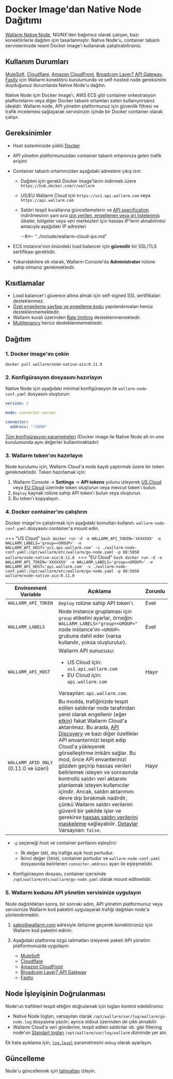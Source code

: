 [api-spec-enforcement-docs]:             ../../api-specification-enforcement/overview.md
[ip-list-docs]:                          ../../user-guides/ip-lists/overview.md
[ptrav-attack-docs]:                     ../../attacks-vulns-list.md#path-traversal
[attacks-in-ui-image]:                   ../../images/admin-guides/test-attacks-quickstart.png
[filtration-mode-docs]:                  ../../admin-en/configure-wallarm-mode.md
[se-connector-setup-img]:                ../../images/waf-installation/se-connector-setup.png
[ip-list-docs]:                          ../../user-guides/ip-lists/overview.md
[api-token]:                             ../../user-guides/settings/api-tokens.md
[api-spec-enforcement-docs]:             ../../api-specification-enforcement/overview.md
[self-hosted-connector-node-helm-conf]:  ../connectors/self-hosted-node-conf/helm-chart.md

# Docker Image'dan Native Node Dağıtımı

[Wallarm Native Node](../nginx-native-node-internals.md), NGINX'den bağımsız olarak çalışan, bazı konektörlerle dağıtım için tasarlanmıştır. Native Node'u, container tabanlı servislerinizde resmi Docker image'ı kullanarak çalıştırabilirsiniz.

## Kullanım Durumları

[MuleSoft](../connectors/mulesoft.md), [Cloudflare](../connectors/cloudflare.md), [Amazon CloudFront](../connectors/aws-lambda.md), [Broadcom Layer7 API Gateway](../connectors/layer7-api-gateway.md), [Fastly](../connectors/fastly.md) için Wallarm konektörü kurulumunda ve self-hosted node gereksinimi duyduğunuz durumlarda Native Node'u dağıtın.

Native Node için Docker image'ı, AWS ECS gibi container orkestrasyon platformlarını veya diğer Docker tabanlı ortamları zaten kullanıyorsanız idealdir. Wallarm node, API yönetim platformunuz için güvenlik filtresi ve trafik incelemesi sağlayarak servisinizin içinde bir Docker container olarak çalışır.

## Gereksinimler

* Host sisteminizde yüklü [Docker](https://docs.docker.com/engine/install/)
* API yönetim platformunuzdan container tabanlı ortamınıza gelen trafik erişimi
* Container tabanlı ortamınızdan aşağıdaki adreslere çıkış izni:

    * Dağıtım için gerekli Docker image'larını indirmek üzere `https://hub.docker.com/r/wallarm`
    * US/EU Wallarm Cloud için `https://us1.api.wallarm.com` veya `https://api.wallarm.com`
    * Saldırı tespit kurallarına güncellemelerin ve [API specification][api-spec-enforcement-docs] indirilmesinin yanı sıra [izin verilen, engellenen veya gri listelenmiş][ip-list-docs] ülkeler, bölgeler veya veri merkezleri için hassas IP'lerin alınabilmesi amacıyla aşağıdaki IP adresleri

        --8<-- "../include/wallarm-cloud-ips.md"
* ECS instance'ının önündeki load balancer için **güvenilir** bir SSL/TLS sertifikası gereklidir.
* Yukarıdakilere ek olarak, Wallarm Console'da **Administrator** rolüne sahip olmanız gerekmektedir.

## Kısıtlamalar

* Load balancer'ı güvence altına almak için self-signed SSL sertifikaları desteklenmez.
* [Özel engelleme sayfası ve engelleme kodu](../../admin-en/configuration-guides/configure-block-page-and-code.md) yapılandırmaları henüz desteklenmemektedir.
* Wallarm kuralı üzerinden [Rate limiting](../../user-guides/rules/rate-limiting.md) desteklenmemektedir.
* [Multitenancy](../multi-tenant/overview.md) henüz desteklenmemektedir.

## Dağıtım

### 1. Docker image'ını çekin

```
docker pull wallarm/node-native-aio:0.11.0
```

### 2. Konfigürasyon dosyasını hazırlayın

Native Node için aşağıdaki minimal konfigürasyon ile `wallarm-node-conf.yaml` dosyasını oluşturun:

```yaml
version: 2

mode: connector-server

connector:
  address: ":5050"
```

[Tüm konfigürasyon parametreleri](all-in-one-conf.md) (Docker image ile Native Node all-in-one kurulumunda aynı değerler kullanılmaktadır)

### 3. Wallarm token'ını hazırlayın

Node kurulumu için, Wallarm Cloud'a node kaydı yaptırmak üzere bir token gerekmektedir. Token hazırlamak için:

1. Wallarm Console → **Settings** → **API tokens** yolunu izleyerek [US Cloud](https://us1.my.wallarm.com/settings/api-tokens) veya [EU Cloud](https://my.wallarm.com/settings/api-tokens) üzerinde token oluşturun veya mevcut token'ı bulun.
2. `Deploy` kaynak rolüne sahip API token'ı bulun veya oluşturun.
3. Bu token'ı kopyalayın.

### 4. Docker container'ını çalıştırın

Docker image'ını çalıştırmak için aşağıdaki komutları kullanın. `wallarm-node-conf.yaml` dosyasını container'a mount edin.

=== "US Cloud"
    ```bash
    docker run -d -e WALLARM_API_TOKEN='XXXXXXX' -e WALLARM_LABELS='group=<GROUP>' -e WALLARM_API_HOST='us1.api.wallarm.com' -v ./wallarm-node-conf.yaml:/opt/wallarm/etc/wallarm/go-node.yaml -p 80:5050 wallarm/node-native-aio:0.11.0
    ```
=== "EU Cloud"
    ```bash
    docker run -d -e WALLARM_API_TOKEN='XXXXXXX' -e WALLARM_LABELS='group=<GROUP>' -e WALLARM_API_HOST='api.wallarm.com' -v ./wallarm-node-conf.yaml:/opt/wallarm/etc/wallarm/go-node.yaml -p 80:5050 wallarm/node-native-aio:0.11.0
    ```

Environment Variable | Açıklama | Zorunlu
--- | ---- | ----
`WALLARM_API_TOKEN` | `Deploy` rolüne sahip API token'ı. | Evet
`WALLARM_LABELS` | Node instance gruplaması için `group` etiketini ayarlar, örneğin:<br>`WALLARM_LABELS="group=<GROUP>"` node instance'ını `<GROUP>` grubuna dahil eder (varsa kullanılır, yoksa oluşturulur). | Evet
`WALLARM_API_HOST` | Wallarm API sunucusu:<ul><li>US Cloud için: `us1.api.wallarm.com`</li><li>EU Cloud için: `api.wallarm.com`</li></ul>Varsayılan: `api.wallarm.com`. | Hayır
`WALLARM_APID_ONLY` (0.11.0 ve üzeri) | Bu modda, trafiğinizde tespit edilen saldırılar node tarafından yerel olarak engellenir (eğer [etkin](../../admin-en/configure-wallarm-mode.md#available-filtration-modes)) fakat Wallarm Cloud'a aktarılmaz. Bu arada, [API Discovery](../../api-discovery/overview.md) ve bazı diğer özellikler API envanterinizi tespit edip Cloud'a yükleyerek görselleştirme imkânı sağlar. Bu mod, önce API envanterinizi gözden geçirip hassas verileri belirlemek isteyen ve sonrasında kontrollü saldırı veri aktarımı planlamak isteyen kullanıcılar içindir. Ancak, saldırı aktarımını devre dışı bırakmak nadirdir, çünkü Wallarm saldırı verilerini güvenli bir şekilde işler ve gerekirse [hassas saldırı verilerini maskeleme](../../user-guides/rules/sensitive-data-rule.md) sağlayabilir. [Detaylar](../../installation/native-node/all-in-one.md#apid-only-mode)<br>Varsayılan: `false`. | Hayır

* `-p` seçeneği host ve container portlarını eşleştirir:

    * İlk değer (`80`), dış trafiğe açık host portudur.
    * İkinci değer (`5050`), container portudur ve `wallarm-node-conf.yaml` dosyasında belirlenen `connector.address` ayarı ile eşleşmelidir.
* Konfigürasyon dosyası, container içerisinde `/opt/wallarm/etc/wallarm/go-node.yaml` olarak mount edilmelidir.

### 5. Wallarm kodunu API yönetim servisinize uygulayın

Node dağıtıldıktan sonra, bir sonraki adım, API yönetim platformunuz veya servisinize Wallarm kod paketini uygulayarak trafiği dağıtılan node'a yönlendirmektir.

1. sales@wallarm.com adresiyle iletişime geçerek konektörünüz için Wallarm kod paketini edinin.
2. Aşağıdaki platforma özgü talimatları izleyerek paketi API yönetim platformunuzda uygulayın:

    * [MuleSoft](../connectors/mulesoft.md#2-obtain-and-upload-the-wallarm-policy-to-mulesoft-exchange)
    * [Cloudflare](../connectors/cloudflare.md#2-obtain-and-deploy-the-wallarm-worker-code)
    * [Amazon CloudFront](../connectors/aws-lambda.md#2-obtain-and-deploy-the-wallarm-lambdaedge-functions)
    * [Broadcom Layer7 API Gateway](../connectors/layer7-api-gateway.md#2-add-the-nodes-ssltls-certificate-to-the-policy-manager)
    * [Fastly](../connectors/fastly.md#2-deploy-wallarm-code-on-fastly)

## Node İşleyişinin Doğrulanması

Node'un trafikleri tespit ettiğini doğrulamak için logları kontrol edebilirsiniz:

* Native Node logları, varsayılan olarak `/opt/wallarm/var/log/wallarm/go-node.log` dosyasına yazılır; ayrıca stdout üzerinden de çıktı alınabilir.
* Wallarm Cloud'a veri gönderimi, tespit edilen saldırılar vb. gibi filtering node'un [Standart logları](../../admin-en/configure-logging.md) `/opt/wallarm/var/log/wallarm` dizininde yer alır.

Ek hata ayıklama için, [`log.level`](all-in-one-conf.md#loglevel) parametresini `debug` olarak ayarlayın.

## Güncelleme

Node'u güncellemek için [talimatları](../../updating-migrating/native-node/docker-image.md) izleyin.